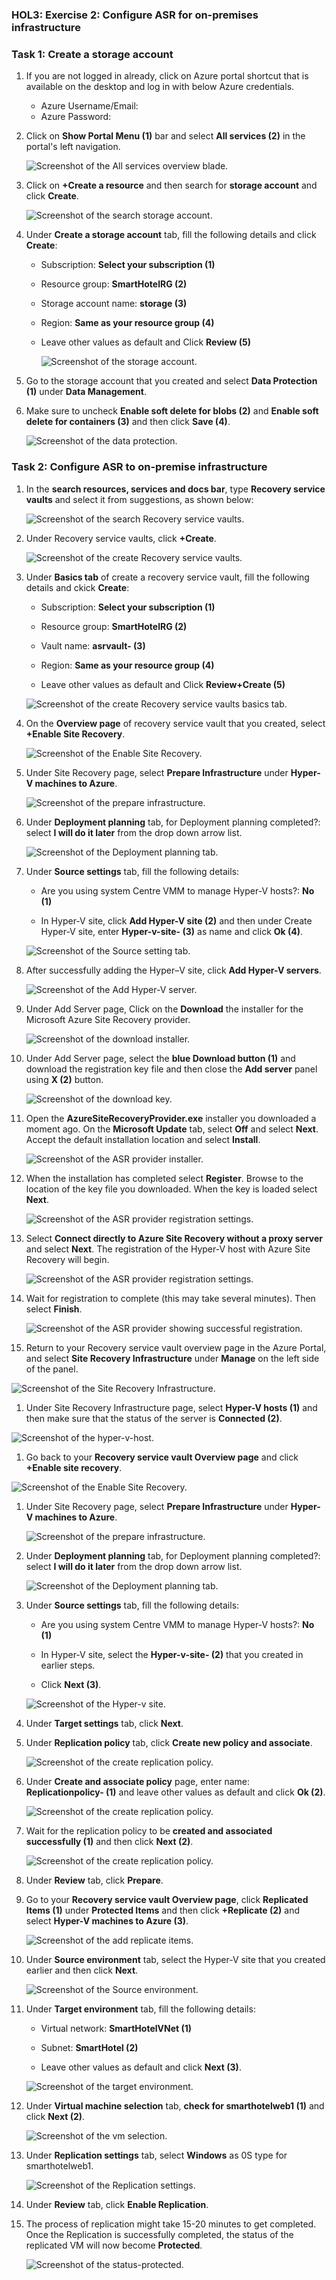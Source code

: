 ### HOL3: Exercise 2: Configure ASR for on-premises infrastructure


### Task 1: Create a storage account

1. If you are not logged in already, click on Azure portal shortcut that is available on the desktop and log in with below Azure credentials.
    * Azure Username/Email: <inject key="AzureAdUserEmail"></inject> 
    * Azure Password: <inject key="AzureAdUserPassword"></inject>

1. Click on **Show Portal Menu (1)** bar and select **All services (2)** in the portal's left navigation.
 
    ![Screenshot of the All services overview blade.](Images/Allservices.png)
    
1. Click on **+Create a resource** and then search for **storage account** and click **Create**.   
    
    ![Screenshot of the search storage account.](Images/upd-create-storage-1.png "search storage account")
    
1. Under **Create a storage account** tab, fill the following details and click **Create**:
     
   - Subscription: **Select your subscription (1)**
    
   - Resource group: **SmartHotelRG (2)**
   
   - Storage account name: **storage<inject key="DeploymentID" enableCopy="false" /> (3)**
  
   - Region: **Same as your resource group (4)**
   
   - Leave other values as default and Click **Review (5)**    
    
     ![Screenshot of the storage account.](Images/storage.png "create storage account")
     
1.  Go to the storage account that you created and select **Data Protection (1)** under **Data Management**.

1.  Make sure to uncheck **Enable soft delete for blobs (2)** and **Enable soft delete for containers (3)** and then click **Save (4)**.  

     ![Screenshot of the data protection.](Images/dataprotection.png "data protection")


### Task 2: Configure ASR to on-premise infrastructure

1. In the **search resources, services and docs bar**, type **Recovery service vaults** and select it from suggestions, as shown below:
   
    ![Screenshot of the search Recovery service vaults.](Images/search-asr.png "Recovery service vaults")
    
1. Under Recovery service vaults, click **+Create**.  

    ![Screenshot of the create Recovery service vaults.](Images/create-asr1.png "create Recovery service vaults")
    
1. Under **Basics tab** of create a recovery service vault, fill the following details and ckick **Create**: 

   - Subscription: **Select your subscription (1)**
    
   - Resource group: **SmartHotelRG (2)**
   
   - Vault name: **asrvault-<inject key="DeploymentID" enableCopy="false" /> (3)**
  
   - Region: **Same as your resource group (4)**
   
   - Leave other values as default and Click **Review+Create (5)**  
  
    ![Screenshot of the create Recovery service vaults basics tab.](Images/create-asr2.png "create Recovery service vaults basics")
    
1. On the **Overview page** of recovery service vault that you created, select **+Enable Site Recovery**.

    ![Screenshot of the Enable Site Recovery.](Images/siterecovery.png "Enable Site Recovery")   
    
1. Under Site Recovery page, select **Prepare Infrastructure** under **Hyper-V machines to Azure**.
    
    ![Screenshot of the prepare infrastructure.](Images/prepare-infra-1.png "prepare infrastructure")  

1. Under **Deployment planning** tab, for Deployment planning completed?: select **I will do it later** from the drop down arrow list.
  
    ![Screenshot of the Deployment planning tab.](Images/prepare-infra-2.png "Deployment planning tab")  
    
1. Under **Source settings** tab, fill the following details:   
   
   - Are you using system Centre VMM to manage Hyper-V hosts?: **No (1)**
   
   - In Hyper-V site, click **Add Hyper-V site (2)** and then under Create Hyper-V site, enter **Hyper-v-site-<inject key="DeploymentID" enableCopy="false" /> (3)** as name and click **Ok (4)**.

    ![Screenshot of the Source setting tab.](Images/prepare-infra-3.png "Source setting tab")  
 
1. After successfully adding the Hyper–V site, click **Add Hyper-V servers**. 

   ![Screenshot of the Add Hyper-V server.](Images/prepare-infra-4.png "Add Hyper-V server")  
   
1. Under Add Server page, Click on the **Download** the installer for the Microsoft Azure Site Recovery provider.  
    
   ![Screenshot of the download installer.](Images/prepare-infra-5.png "download installer")
 
1. Under Add Server page, select the **blue Download button (1)** and download the registration key file and then close the **Add server** panel using **X (2)** button.

    ![Screenshot of the download key.](Images/prepare-infra-6.png "download key")
    
1. Open the **AzureSiteRecoveryProvider.exe** installer you downloaded a moment ago. On the **Microsoft Update** tab, select **Off** and select **Next**. Accept the default installation location and select **Install**.

   ![Screenshot of the ASR provider installer.](Images/asr-provider-installer.png "Azure Site Recovery Provider Setup") 
   
1. When the installation has completed select **Register**. Browse to the location of the key file you downloaded. When the key is loaded select **Next**.

   ![Screenshot of the ASR provider registration settings.](Images/upd-asr-registration.png "Key file registration")
   
1. Select **Connect directly to Azure Site Recovery without a proxy server** and select **Next**. The registration of the Hyper-V host with Azure Site Recovery will begin.

   ![Screenshot of the ASR provider registration settings.](Images/upd-e3-t2-s8.png)
   
1. Wait for registration to complete (this may take several minutes). Then select **Finish**.

   ![Screenshot of the ASR provider showing successful registration.](Images/upd-asr-registered.png "Registration complete")

1. Return to your Recovery service vault overview page in the Azure Portal, and select **Site Recovery Infrastructure** under **Manage** on the left side of the panel.

  ![Screenshot of the Site Recovery Infrastructure.](Images/prepare-infra-7.png)

1. Under Site Recovery Infrastructure page, select **Hyper-V hosts (1)** and then make sure that the status of the server is **Connected (2)**.

  ![Screenshot of the hyper-v-host.](Images/prepare-infra-7.png "hyper-v-host")
   
1. Go back to your **Recovery service vault Overview page** and click **+Enable site recovery**.  

  ![Screenshot of the Enable Site Recovery.](Images/siterecovery.png "Enable Site Recovery") 
  
1. Under Site Recovery page, select **Prepare Infrastructure** under **Hyper-V machines to Azure**.
    
   ![Screenshot of the prepare infrastructure.](Images/prepare-infra-1.png "prepare infrastructure")  

1. Under **Deployment planning** tab, for Deployment planning completed?: select **I will do it later** from the drop down arrow list.
  
   ![Screenshot of the Deployment planning tab.](Images/prepare-infra-2.png "Deployment planning tab")  
    
1. Under **Source settings** tab, fill the following details:   
   
   - Are you using system Centre VMM to manage Hyper-V hosts?: **No (1)**
   
   - In Hyper-V site, select the **Hyper-v-site-<inject key="DeploymentID" enableCopy="false" /> (2)** that you created in earlier steps.

   - Click **Next (3)**.

   ![Screenshot of the Hyper-v site.](Images/ss2.png "Hyper-v site")  
   
1. Under **Target settings** tab, click **Next**.  

1. Under **Replication policy** tab, click **Create new policy and associate**.

   ![Screenshot of the create replication policy.](Images/replicatepolicy.png "create replication policy")  
   
1. Under **Create and associate policy** page, enter name: **Replicationpolicy-<inject key="DeploymentID" enableCopy="false" /> (1)** and leave other values as default and click **Ok (2)**.
   
   ![Screenshot of the create replication policy.](Images/replicatepolicy-2.png "create replication policy") 
    
1. Wait for the replication policy to be **created and associated successfully (1)** and then click **Next (2)**.    

   ![Screenshot of the create replication policy.](Images/replicatepolicy-3.png "create replication policy") 
    
1. Under **Review** tab, click **Prepare**.    

1. Go to your **Recovery service vault Overview page**, click **Replicated Items (1)** under **Protected Items** and then click **+Replicate (2)** and select **Hyper-V machines to Azure (3)**.

   ![Screenshot of the add replicate items.](Images/replicate-items.png "add replicate items") 
   
1. Under **Source environment** tab, select the Hyper-V site that you created earlier and then click **Next**.
 
   ![Screenshot of the Source environment.](Images/src-env.png "Source environment") 
   
1. Under **Target environment** tab, fill the following details:
   
   - Virtual network: **SmartHotelVNet (1)**

   - Subnet: **SmartHotel (2)**
   
   - Leave other values as default and click **Next (3)**.

   ![Screenshot of the target environment.](Images/target-env.png "target environment") 
    
1. Under **Virtual machine selection** tab, **check for smarthotelweb1 (1)** and click **Next (2)**.

   ![Screenshot of the vm selection.](Images/vm-selection.png "vm selection")

1. Under **Replication settings** tab, select **Windows** as 0S type for smarthotelweb1.

   ![Screenshot of the Replication settings.](Images/replicate-settings.png "Replication settings")
   
1. Under **Review** tab, click **Enable Replication**.

1. The process of replication might take 15-20 minutes to get completed. Once the Replication is successfully completed, the status of the replicated VM will now become **Protected**.

   ![Screenshot of the status-protected.](Images/status-protected.png "status-protected")
   
